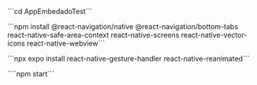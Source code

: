 ´´´cd AppEmbedadoTest´´´

´´´npm install @react-navigation/native @react-navigation/bottom-tabs react-native-safe-area-context react-native-screens react-native-vector-icons react-native-webview´´´

´´´npx expo install react-native-gesture-handler react-native-reanimated´´´

´´´´npm start´´´
